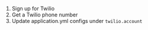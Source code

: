 1. Sign up for Twilio
2. Get a Twilio phone number
3. Update application.yml configs under `twilio.account`